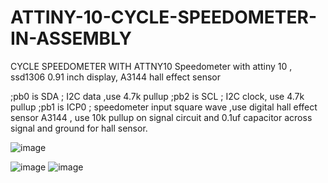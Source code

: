 # ATTINY-10-CYCLE-SPEEDOMETER-IN-ASSEMBLY
CYCLE SPEEDOMETER WITH ATTNY10
Speedometer with attiny 10 , ssd1306 0.91 inch display, A3144 hall effect sensor

;pb0 is SDA					; I2C data ,use 4.7k pullup
;pb2 is SCL					; I2C clock, use 4.7k pullup
;pb1 is ICP0        ; speedometer input square wave ,use digital hall effect sensor A3144 , use 10k pullup on signal circuit and 0.1uf capacitor across signal and ground for hall sensor.


![image](https://github.com/user-attachments/assets/40a78448-1b61-4d38-bdef-f759f295ad66)

![image](https://github.com/user-attachments/assets/12907ce7-7a0d-4aae-8a0c-1f7bbc9320c9)
![image](https://github.com/user-attachments/assets/171b1cf4-3f15-4579-ae6d-727ba220d934)




